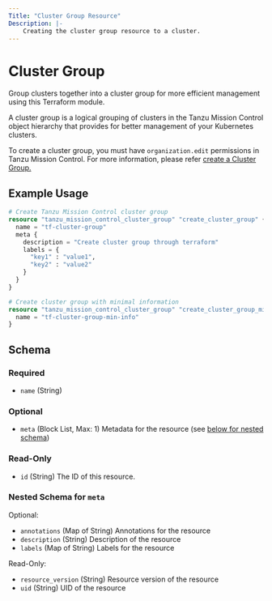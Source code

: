 ```yaml
---
Title: "Cluster Group Resource"
Description: |-
    Creating the cluster group resource to a cluster.
---
```


# Cluster Group

Group clusters together into a cluster group for more efficient management using this Terraform module.

A cluster group is a logical grouping of clusters in the Tanzu Mission Control object hierarchy that provides for better management of your Kubernetes clusters.

To create a cluster group, you must have `organization.edit` permissions in Tanzu Mission Control.
For more information, please refer [create a Cluster Group.][cluster-group]

[cluster-group]: https://docs.vmware.com/en/VMware-Tanzu-Mission-Control/services/tanzumc-using/GUID-E36D5205-5291-4201-809D-B8E26277CCF4.html

## Example Usage

```terraform
# Create Tanzu Mission Control cluster group
resource "tanzu_mission_control_cluster_group" "create_cluster_group" {
  name = "tf-cluster-group"
  meta {
    description = "Create cluster group through terraform"
    labels = {
      "key1" : "value1",
      "key2" : "value2"
    }
  }
}

# Create cluster group with minimal information
resource "tanzu_mission_control_cluster_group" "create_cluster_group_min_info" {
  name = "tf-cluster-group-min-info"
}
```

<!-- schema generated by tfplugindocs -->
## Schema

### Required

- `name` (String)

### Optional

- `meta` (Block List, Max: 1) Metadata for the resource (see [below for nested schema](#nestedblock--meta))

### Read-Only

- `id` (String) The ID of this resource.

<a id="nestedblock--meta"></a>
### Nested Schema for `meta`

Optional:

- `annotations` (Map of String) Annotations for the resource
- `description` (String) Description of the resource
- `labels` (Map of String) Labels for the resource

Read-Only:

- `resource_version` (String) Resource version of the resource
- `uid` (String) UID of the resource
